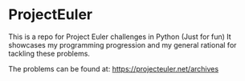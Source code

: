 # ProjectEuler
This is a repo for Project Euler challenges in Python (Just for fun)
It showcases my programming progression and my general rational for tackling these problems.

The problems can be found at: https://projecteuler.net/archives
